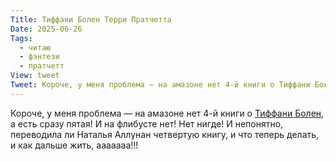 ```yaml
---
Title: Тиффани Болен Терри Пратчетта
Date: 2025-06-26
Tags:
  - читаю
  - фэнтези
  - пратчетт
View: tweet
Tweet: Короче, у меня проблема — на амазоне нет 4-й книги о Тиффани Болен, а есть сразу пятая! И на флибусте нет! Нет нигде! И непонятно, переводила ли Наталья Аллунан четвертую книгу, и что теперь делать, и как дальше жить, аааааа!!!!
---
```


Короче, у меня проблема — на амазоне нет 4-й книги о [Тиффани Болен][aching], а есть сразу пятая! И на флибусте нет! Нет нигде! И непонятно, переводила ли Наталья Аллунан четвертую книгу, и что теперь делать, и как дальше жить, ааааааа!!!

[aching]: https://a.co/d/1WqhHiB
